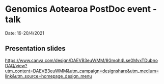 # Genomics Aotearoa PostDoc event - talk

Date: 19-20/4/2021

## Presentation slides

https://www.canva.com/design/DAEVB3euWMM/8Gmqh4Lse0MvxTDubnoDAQ/view?utm_content=DAEVB3euWMM&utm_campaign=designshare&utm_medium=link&utm_source=homepage_design_menu

